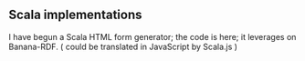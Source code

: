 Scala implementations
---

I have begun a Scala HTML form generator;
the code is here; it leverages on Banana-RDF.
( could be translated in JavaScript by Scala.js )

